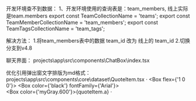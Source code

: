 开发环境查不到数据：
1、开发环境使用的查询表是：team_members, 线上实际是team.members
    export const TeamCollectionName = 'teams';
    export const TeamMemberCollectionName = 'team_members';
    export const TeamTagsCollectionName = 'team_tags';

解决方法：
    1.将team_members表中的数据 team_id 改为 线上的 team_id
    2.切换分支到v4.8

    

聊天界面： 
    projects\app\src\components\ChatBox\index.tsx



优化引用弹出窗文字排版为md格式：
projects\app\src\components\core\dataset\QuoteItem.tsx
·
    <Box flex={'1 0 0'}>
        <Box color={'black'} fontFamily={'Arial'}> 
        <Markdown
        source={quoteItem.q}
        showAnimation={false}
        />  
        </Box>
        <Box color={'myGray.600'}>{quoteItem.a}</Box>
    </Box>
·

